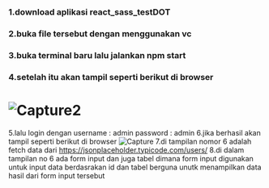 ### 1.download aplikasi react_sass_testDOT
### 2.buka file tersebut dengan menggunakan vc
### 3.buka terminal baru lalu jalankan npm start
### 4.setelah itu akan tampil seperti berikut di browser
![Capture2](https://user-images.githubusercontent.com/64895482/184495809-ddc50f0a-02d1-4674-b506-a45b87684c04.PNG)
========================================================================================
5.lalu login dengan 
username : admin
password : admin
6.jika berhasil akan tampil seperti berikut di browser
![Capture](https://user-images.githubusercontent.com/64895482/184495837-5001e846-55af-4a88-97e6-68ae93c7b366.PNG)
7.di tampilan nomor 6 adalah fetch data dari https://jsonplaceholder.typicode.com/users/
8.di dalam tampilan no 6 ada form input dan juga tabel dimana form input digunakan untuk input data berdasrakan id 
dan tabel berguna unutk menampilkan data hasil dari form input tersebut 
